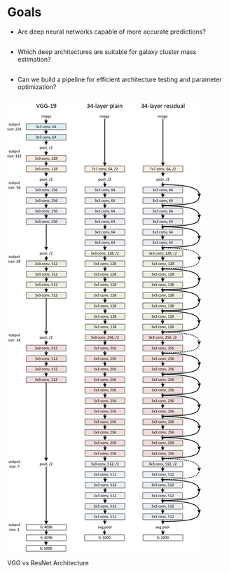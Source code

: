 # Goals
<div class="grid grid-cols-3 justify-center justify-items-center items-start">
<div class="list col-span-2">

* Are deep neural networks capable of more accurate predictions?
* Which deep architectures are suitable for galaxy cluster mass estimation?
* Can we build a pipeline for efficient architecture testing and parameter optimization?
</div>

<div>
  <img src="/src/images/4-Figure3-1.png" class="max-h-100 shadow-xl" />

<p class="text-sm text-gray-400"> 

VGG vs ResNet Architecture

</p>
</div>

</div>

<style>

  .list li{
    margin-bottom: 1.8rem !important;
  }
</style>